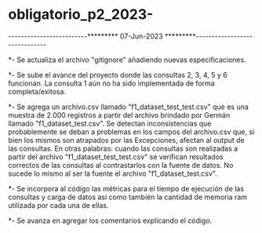 # obligatorio_p2_2023-


-------------------------*********  07-Jun-2023 *********------------------------------

*- Se actualiza el archivo "gitignore" añadiendo nuevas especificaciones.

*- Se sube el avance del proyecto donde las consultas 2, 3, 4, 5 y 6 funcionan. La consulta 1 aún no ha sido implementada
de forma completa/exitosa.

*- Se agrega un archivo.csv llamado "f1_dataset_test_test.csv" que es una muestra de 2.000 registros a partir del archivo
brindado por Germán llamado "f1_dataset_test.csv". Se detectan inconsistencias que probablemente se deban a problemas
en los campos del archivo.csv que, si bien los mismos son atrapados por las Excepciones, afectan al output de las consultas.
En otras palabras: cuando las consultas son realizadas a partir del archivo "f1_dataset_test_test.csv" se verifican resultados
correctos de las consultas al contrastarlos con la fuente de datos. No sucede lo mismo al ser la fuente el archivo
"f1_dataset_test.csv".

*- Se incorpora al código las métricas para el tiempo de ejecución de las consultas y carga de datos así como también
la cantidad de memoria ram utilizada por cada una de ellas.

*- Se avanza en agregar los comentarios explicando el código.
